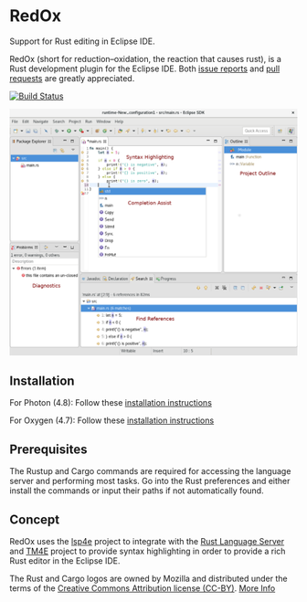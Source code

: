 # RedOx
Support for Rust editing in Eclipse IDE.

RedOx (short for reduction–oxidation, the reaction that causes rust), is a Rust development plugin for the Eclipse IDE. Both [issue reports](https://github.com/LucasBullen/redOx/issues) and [pull requests](https://github.com/LucasBullen/redOx/pulls) are greatly appreciated.

[![Build Status](https://travis-ci.org/LucasBullen/redOx.svg?branch=master)](https://travis-ci.org/LucasBullen/redOx)

![Screenshot](images/editorOverview.png "Screenshot of RedOx editor")

## Installation
For Photon (4.8): Follow these [installation instructions](https://lucasbullen.github.io/redOx/site/)

For Oxygen (4.7): Follow these [installation instructions](https://lucasbullen.github.io/redox.github.io/)

## Prerequisites

The Rustup and Cargo commands are required for accessing the language server and performing most tasks. Go into the Rust preferences and either install the commands or input their paths if not automatically found.

## Concept

RedOx uses the [lsp4e](https://projects.eclipse.org/projects/technology.lsp4e) project to integrate with the [Rust Language Server](https://github.com/rust-lang-nursery/rls) and [TM4E](https://projects.eclipse.org/projects/technology.tm4e) project to provide syntax highlighting in order to provide a rich Rust editor in the Eclipse IDE.

The Rust and Cargo logos are owned by Mozilla and distributed under the terms of the [Creative Commons Attribution license (CC-BY)](https://creativecommons.org/licenses/by/4.0/). [More Info](https://www.rust-lang.org/en-US/legal.html)